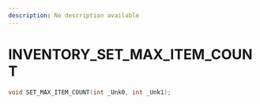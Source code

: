 ```yaml
---
description: No description available 
---
```


# INVENTORY\_SET_MAX_ITEM_COUNT

```cpp
void SET_MAX_ITEM_COUNT(int _Unk0, int _Unk1);
```